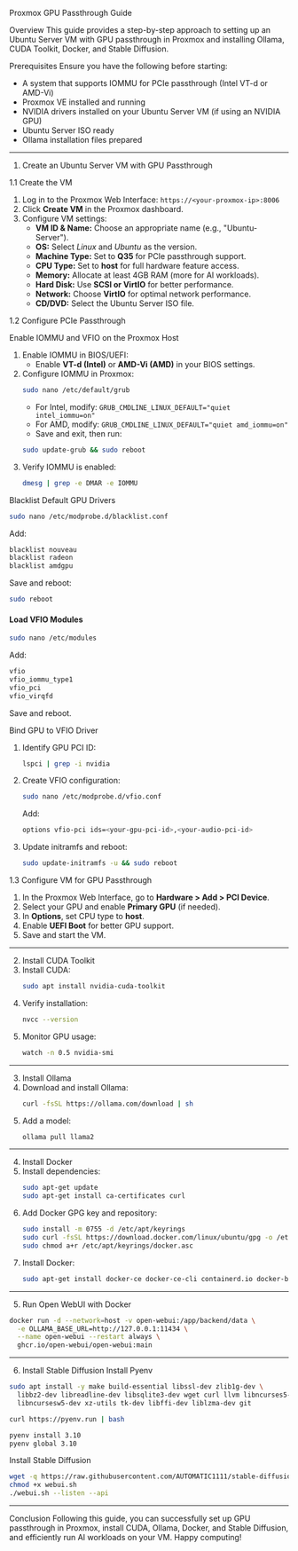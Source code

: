 Proxmox GPU Passthrough Guide

Overview
This guide provides a step-by-step approach to setting up an Ubuntu Server VM with GPU passthrough in Proxmox and installing Ollama, CUDA Toolkit, Docker, and Stable Diffusion.

Prerequisites
Ensure you have the following before starting:
- A system that supports IOMMU for PCIe passthrough (Intel VT-d or AMD-Vi)
- Proxmox VE installed and running
- NVIDIA drivers installed on your Ubuntu Server VM (if using an NVIDIA GPU)
- Ubuntu Server ISO ready
- Ollama installation files prepared

---

1. Create an Ubuntu Server VM with GPU Passthrough

1.1 Create the VM
1. Log in to the Proxmox Web Interface: `https://<your-proxmox-ip>:8006`
2. Click **Create VM** in the Proxmox dashboard.
3. Configure VM settings:
   - **VM ID & Name:** Choose an appropriate name (e.g., "Ubuntu-Server").
   - **OS:** Select *Linux* and *Ubuntu* as the version.
   - **Machine Type:** Set to **Q35** for PCIe passthrough support.
   - **CPU Type:** Set to **host** for full hardware feature access.
   - **Memory:** Allocate at least 4GB RAM (more for AI workloads).
   - **Hard Disk:** Use **SCSI or VirtIO** for better performance.
   - **Network:** Choose **VirtIO** for optimal network performance.
   - **CD/DVD:** Select the Ubuntu Server ISO file.

1.2 Configure PCIe Passthrough

 Enable IOMMU and VFIO on the Proxmox Host
1. Enable IOMMU in BIOS/UEFI:
   - Enable **VT-d (Intel)** or **AMD-Vi (AMD)** in your BIOS settings.
2. Configure IOMMU in Proxmox:
   ```bash
   sudo nano /etc/default/grub
   ```
   - For Intel, modify: `GRUB_CMDLINE_LINUX_DEFAULT="quiet intel_iommu=on"`
   - For AMD, modify: `GRUB_CMDLINE_LINUX_DEFAULT="quiet amd_iommu=on"`
   - Save and exit, then run:
   ```bash
   sudo update-grub && sudo reboot
   ```
3. Verify IOMMU is enabled:
   ```bash
   dmesg | grep -e DMAR -e IOMMU
   ```

 Blacklist Default GPU Drivers
```bash
sudo nano /etc/modprobe.d/blacklist.conf
```
Add:
```bash
blacklist nouveau
blacklist radeon
blacklist amdgpu
```
Save and reboot:
```bash
sudo reboot
```

#### Load VFIO Modules
```bash
sudo nano /etc/modules
```
Add:
```bash
vfio
vfio_iommu_type1
vfio_pci
vfio_virqfd
```
Save and reboot.

Bind GPU to VFIO Driver
1. Identify GPU PCI ID:
   ```bash
   lspci | grep -i nvidia
   ```
2. Create VFIO configuration:
   ```bash
   sudo nano /etc/modprobe.d/vfio.conf
   ```
   Add:
   ```bash
   options vfio-pci ids=<your-gpu-pci-id>,<your-audio-pci-id>
   ```
3. Update initramfs and reboot:
   ```bash
   sudo update-initramfs -u && sudo reboot
   ```

1.3 Configure VM for GPU Passthrough
1. In the Proxmox Web Interface, go to **Hardware > Add > PCI Device**.
2. Select your GPU and enable **Primary GPU** (if needed).
3. In **Options**, set CPU type to **host**.
4. Enable **UEFI Boot** for better GPU support.
5. Save and start the VM.

---

2. Install CUDA Toolkit
1. Install CUDA:
   ```bash
   sudo apt install nvidia-cuda-toolkit
   ```
2. Verify installation:
   ```bash
   nvcc --version
   ```
3. Monitor GPU usage:
   ```bash
   watch -n 0.5 nvidia-smi
   ```

---

3. Install Ollama
1. Download and install Ollama:
   ```bash
   curl -fsSL https://ollama.com/download | sh
   ```
2. Add a model:
   ```bash
   ollama pull llama2
   ```

---

4. Install Docker
1. Install dependencies:
   ```bash
   sudo apt-get update
   sudo apt-get install ca-certificates curl
   ```
2. Add Docker GPG key and repository:
   ```bash
   sudo install -m 0755 -d /etc/apt/keyrings
   sudo curl -fsSL https://download.docker.com/linux/ubuntu/gpg -o /etc/apt/keyrings/docker.asc
   sudo chmod a+r /etc/apt/keyrings/docker.asc
   ```
3. Install Docker:
   ```bash
   sudo apt-get install docker-ce docker-ce-cli containerd.io docker-buildx-plugin docker-compose-plugin
   ```

---

5. Run Open WebUI with Docker
```bash
docker run -d --network=host -v open-webui:/app/backend/data \
  -e OLLAMA_BASE_URL=http://127.0.0.1:11434 \
  --name open-webui --restart always \
  ghcr.io/open-webui/open-webui:main
```

---

6. Install Stable Diffusion
Install Pyenv
```bash
sudo apt install -y make build-essential libssl-dev zlib1g-dev \
  libbz2-dev libreadline-dev libsqlite3-dev wget curl llvm libncurses5-dev \
  libncursesw5-dev xz-utils tk-dev libffi-dev liblzma-dev git
```
```bash
curl https://pyenv.run | bash
```
```bash
pyenv install 3.10
pyenv global 3.10
```

Install Stable Diffusion
```bash
wget -q https://raw.githubusercontent.com/AUTOMATIC1111/stable-diffusion-webui/master/webui.sh
chmod +x webui.sh
./webui.sh --listen --api
```

---

Conclusion
Following this guide, you can successfully set up GPU passthrough in Proxmox, install CUDA, Ollama, Docker, and Stable Diffusion, and efficiently run AI workloads on your VM. Happy computing!

